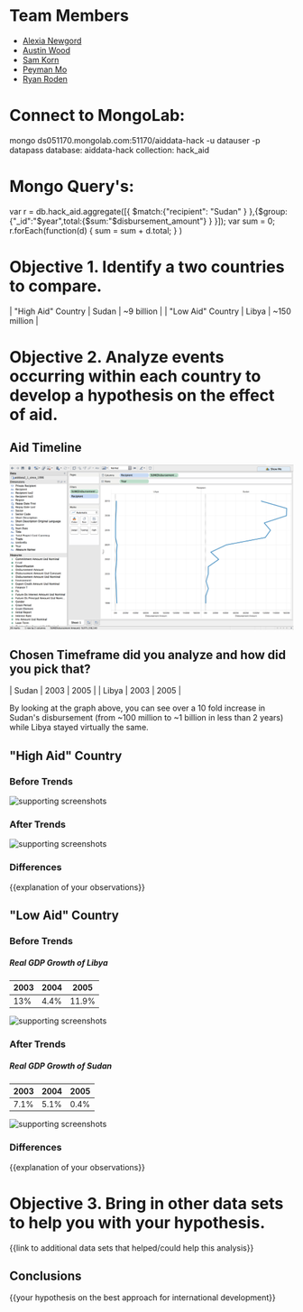 # Team Members

* [Alexia Newgord](https://github.com/alne4294)
* [Austin Wood](https://github.com/indiesquidge)
* [Sam Korn](https://github.com/sako0938)
* [Peyman Mo](https://github.com/peymanmortazavi)
* [Ryan Roden](https://github.com/rodenr)

# Connect to MongoLab:
mongo ds051170.mongolab.com:51170/aiddata-hack -u datauser -p datapass
database: aiddata-hack
collection: hack_aid

# Mongo Query's:
var r = db.hack_aid.aggregate([{ $match:{"recipient": "Sudan" } },{$group:{"_id":"$year",total:{$sum:"$disbursement_amount"} } }]);
var sum = 0;
r.forEach(function(d) { sum = sum + d.total; } )

# Objective 1. Identify a two countries to compare.

| "High Aid" Country | Sudan | ~9 billion |
| "Low Aid" Country  | Libya | ~150 million |

# Objective 2. Analyze events occurring within each country to develop a hypothesis on the effect of aid.

## Aid Timeline

![screenshot of the timeline analysis](img/aid_timeline.png?raw=true) 

## Chosen Timeframe did you analyze and how did you pick that?

| Sudan | 2003 | 2005 |
| Libya | 2003 | 2005 |

By looking at the graph above, you can see over a 10 fold increase in Sudan's disbursement
(from ~100 million to ~1 billion in less than 2 years) while Libya stayed virtually the same.


## "High Aid" Country

### Before Trends

![supporting screenshots](image.png?raw=true) 

### After Trends

![supporting screenshots](image.png?raw=true) 

### Differences

{{explanation of your observations}}


## "Low Aid" Country

### Before Trends

##### Real GDP Growth of Libya
|2003 | 2004 |	2005 |
|-----|------|-------|
|13%  |	4.4% | 11.9% |

![supporting screenshots](image.png?raw=true) 

### After Trends

##### Real GDP Growth of Sudan
|2003  | 2004 | 2005  |
|------|------|-------|
| 7.1% | 5.1% | 0.4%  |

![supporting screenshots](image.png?raw=true) 

### Differences

{{explanation of your observations}}


# Objective 3. Bring in other data sets to help you with your hypothesis.

{{link to additional data sets that helped/could help this analysis}}


## Conclusions

{{your hypothesis on the best approach for international development}}
